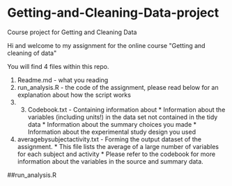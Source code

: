 # Getting-and-Cleaning-Data-project
Course project for Getting and Cleaning Data

Hi and welcome to my assignment for the online course "Getting and cleaning of data"

You will find 4 files within this repo. 
  1. Readme.md - what you reading 
  2. run_analysis.R - the code of the assignment, please read below for an explanation about how the script works
  3. 3. Codebook.txt - Containing information about 
    * Information about the variables (including units!) in the data set not contained in the tidy data
    * Information about the summary choices you made
    * Information about the experimental study design you used
  4. averagebysubjectactivity.txt - Forming the output dataset of the assignment. 
    * This file lists the average of a large number of variables for each subject and activity
    * Please refer to the codebook for more information about the variables in the source and summary data.

  ##run_analysis.R
  



